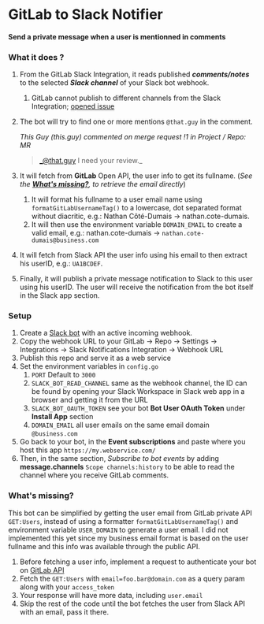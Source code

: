 # GitLab to Slack Notifier
#### Send a private message when a user is mentionned in comments

### What it does ?
1. From the GitLab Slack Integration, it reads published ***comments/notes*** to the selected ***Slack channel*** of your Slack bot webhook.
     1. GitLab cannot publish to different channels from the Slack Integration; [opened issue](https://gitlab.com/gitlab-org/gitlab/-/issues/12895)
1. The bot will try to find one or more mentions `@that.guy` in the comment.

    _This Guy (this.guy) commented on merge request !1 in Project / Repo: MR_
    >    _@that.guy I need your review._

1. It will fetch from **GitLab** Open API, the user info to get its fullname. (_See the [**What's missing?**](#whats-missing), to retrieve the email directly_)
   1. It will format his fullname to a user email name using `formatGitLabUsernameTag()` to a lowercase, dot separated format without diacritic, e.g.: Nathan Côté-Dumais → nathan.cote-dumais.
   1. It will then use the environment variable `DOMAIN_EMAIL` to create a valid email, e.g.: nathan.cote-dumais → `nathan.cote-dumais@business.com`
1. It will fetch from Slack API the user info using his email to then extract his userID, e.g.: `UA1BCDEF`.
1. Finally, it will publish a private message notification to Slack to this user using his userID. The user will receive the notification from the bot itself in the Slack app section. 

### Setup
1. Create a [Slack bot](https://api.slack.com/apps) with an active incoming webhook.
1. Copy the webhook URL to your GitLab → Repo → Settings → Integrations → Slack Notifications Integration → Webhook URL
1. Publish this repo and serve it as a web service
1. Set the environment variables in `config.go`
    1. `PORT` Default to `3000`
    1. `SLACK_BOT_READ_CHANNEL` same as the webhook channel, the ID can be found by opening your Slack Workspace in Slack web app in a browser and getting it from the URL
    1. `SLACK_BOT_OAUTH_TOKEN` see your bot **Bot User OAuth Token** under **Install App** section
    1. `DOMAIN_EMAIL` all user emails on the same email domain `@business.com`
1. Go back to your bot, in the **Event subscriptions** and paste where you host this app `https://my.webservice.com/`
1. Then, in the same section, _Subscribe to bot events_ by adding **message.channels** `Scope channels:history` to be able to read the channel where you receive GitLab comments.

### What's missing?
This bot can be simplified by getting the user email from GitLab private API `GET:Users`, instead of using a formatter `formatGitLabUsernameTag()` and environment variable `USER_DOMAIN` to generate a user email. I did not implemented this yet since my business email format is based on the user fullname and this info was available through the public API.
1. Before fetching a user info, implement a request to authenticate your bot on [GitLab API](https://docs.gitlab.com/ee/api/rest/)
2. Fetch the `GET:Users` with `email=foo.bar@domain.com` as a query param along with your `access_token`
3. Your response will have more data, including `user.email`
4. Skip the rest of the code until the bot fetches the user from Slack API with an email, pass it there.
